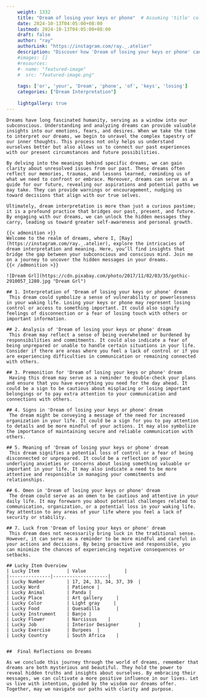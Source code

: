 ```yaml
---
    weight: 1332
    title: "Dream of losing your keys or phone"  # Assuming 'title' column exists
    date: 2024-10-13T04:05:00+08:00
    lastmod: 2024-10-13T04:05:00+08:00
    draft: false
    author: "ray"
    authorLink: "https://instagram.com/ray._.atelier"
    description: "Discover how 'Dream of losing your keys or phone' can interpret your future and uncover its significant meanings in your life."
    #images: []
    #resources:
    #- name: "featured-image"
    #  src: "featured-image.png"
    
    tags: ['or', 'your', 'Dream', 'phone', 'of', 'keys', 'losing']
    categories: ["Dream Interpretation"]
    
    lightgallery: true
---
```

    
    Dreams have long fascinated humanity, serving as a window into our subconscious. Understanding and analyzing dreams can provide valuable insights into our emotions, fears, and desires. When we take the time to interpret our dreams, we begin to unravel the complex tapestry of our inner thoughts. This process not only helps us understand ourselves better but also allows us to connect our past experiences with our present circumstances and future possibilities.
    
    By delving into the meanings behind specific dreams, we can gain clarity about unresolved issues from our past. These dreams often reflect our memories, traumas, and lessons learned, reminding us of what we need to confront or embrace. Moreover, dreams can serve as a guide for our future, revealing our aspirations and potential paths we may take. They can provide warnings or encouragement, nudging us toward decisions that align with our true selves.
    
    Ultimately, dream interpretation is more than just a curious pastime; it is a profound practice that bridges our past, present, and future. By engaging with our dreams, we can unlock the hidden messages they carry, leading us toward greater self-awareness and personal growth.
    
    {{< admonition >}}
    Welcome to the realm of dreams, where I, [Ray](https://instagram.com/ray._.atelier), explore the intricacies of dream interpretation and meaning. Here, you’ll find insights that bridge the gap between your subconscious and conscious mind. Join me on a journey to uncover the hidden messages in your dreams.
    {{< /admonition >}}
    
    ![Dream Grl](https://cdn.pixabay.com/photo/2017/11/02/03/35/gothic-2910057_1280.jpg "Dream Grl")
    
    ## 1. Interpretation of 'Dream of losing your keys or phone' dream
     This dream could symbolize a sense of vulnerability or powerlessness in your waking life. Losing your keys or phone may represent losing control or access to something important. It could also signify feelings of disconnection or a fear of losing touch with others or important information.
    
    ## 2. Analysis of 'Dream of losing your keys or phone' dream
     This dream may reflect a sense of being overwhelmed or burdened by responsibilities and commitments. It could also indicate a fear of being unprepared or unable to handle certain situations in your life. Consider if there are areas where you feel a lack of control or if you are experiencing difficulties in communication or remaining connected with others.
    
    ## 3. Premonition for 'Dream of losing your keys or phone' dream
     Having this dream may serve as a reminder to double-check your plans and ensure that you have everything you need for the day ahead. It could be a sign to be cautious about misplacing or losing important belongings or to pay extra attention to your communication and connections with others.
    
    ## 4. Signs in 'Dream of losing your keys or phone' dream
     The dream might be conveying a message of the need for increased organization in your life. It could be a sign for you to pay attention to details and be more mindful of your actions. It may also symbolize the importance of maintaining secure and reliable communication with others.
    
    ## 5. Meaning of 'Dream of losing your keys or phone' dream
     This dream signifies a potential loss of control or a fear of being disconnected or unprepared. It could be a reflection of your underlying anxieties or concerns about losing something valuable or important in your life. It may also indicate a need to be more attentive and responsible in managing your commitments and relationships.
    
    ## 6. Omen in 'Dream of losing your keys or phone' dream
     The dream could serve as an omen to be cautious and attentive in your daily life. It may forewarn you about potential challenges related to communication, organization, or a potential loss in your waking life. Pay attention to any areas of your life where you feel a lack of security or stability.
    
    ## 7. Luck from 'Dream of losing your keys or phone' dream
     This dream does not necessarily bring luck in the traditional sense. However, it can serve as a reminder to be more mindful and careful in your actions and decisions. By being proactive and responsible, you can minimize the chances of experiencing negative consequences or setbacks.
    
    ## Lucky Item Overview
    | Lucky Item          | Value              |
    |---------------|--------------------|
    | Lucky Number        | 17, 24, 33, 34, 37, 39  |
    | Lucky Word          | Patience |
    | Lucky Animal        | Panda |
    | Lucky Place         | Art gallery     |
    | Lucky Color         | Light gray     |
    | Lucky Food          | Quesadilla      |
    | Lucky Instrument    | Banjo |
    | Lucky Flower        | Narcissus    |
    | Lucky Job           | Interior Designer       |
    | Lucky Exercise      | Burpees  |
    | Lucky Country       | South Africa    |
    
    
    ##  Final Reflections on Dreams
    
    As we conclude this journey through the world of dreams, remember that dreams are both mysterious and beautiful. They hold the power to reveal hidden truths and insights about ourselves. By embracing their messages, we can cultivate a more positive influence in our lives. Let us live with intention, guided by the wisdom our dreams offer. Together, may we navigate our paths with clarity and purpose.
    